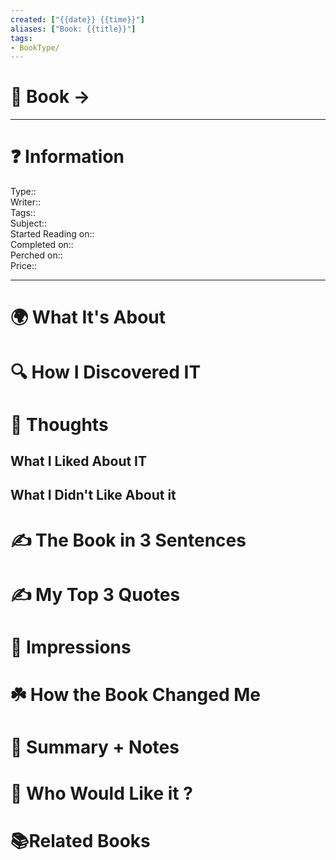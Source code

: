 ```yaml
---
created: ["{{date}} {{time}}"]
aliases: ["Book: {{title}}"]
tags:
- BookType/
---
```


# 📔 Book -> 
___
# ❓ Information
Type::  
Writer::  
Tags::  
Subject::  
Started Reading on::  
Completed on::  
Perched on::  
Price:: 
___
# 🌍 What It's About
# 🔍 How I Discovered IT
# 🧠 Thoughts
## What I Liked About IT
## What I Didn't Like About it
# ✍️ The Book in 3 Sentences
# ✍️ My Top 3 Quotes
# 🎨 Impressions
# ☘️ How the Book Changed Me
# 📒 Summary + Notes
# 🥰 Who Would Like it ?
# 📚Related Books
